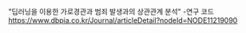 "딥러닝을 이용한 가로경관과 범죄 발생과의 상관관계 분석" -연구 코드
https://www.dbpia.co.kr/Journal/articleDetail?nodeId=NODE11219090
